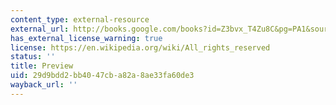 ```yaml
---
content_type: external-resource
external_url: http://books.google.com/books?id=Z3bvx_T4Zu8C&pg=PA1&source=gbs_toc_r&cad=0_0#PPA5,M1
has_external_license_warning: true
license: https://en.wikipedia.org/wiki/All_rights_reserved
status: ''
title: Preview
uid: 29d9bdd2-bb40-47cb-a82a-8ae33fa60de3
wayback_url: ''
---
```

